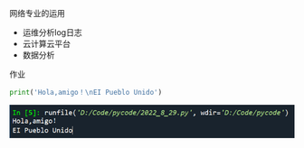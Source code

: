 网络专业的运用

* 运维分析log日志
* 云计算云平台
* 数据分析

作业

```python
print('Hola,amigo！\nEI Pueblo Unido')
```

![image-20220829220102252](..\2022_8_29\image-20220829220102252.png)